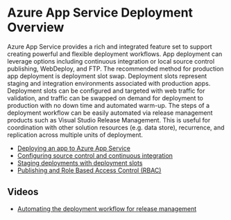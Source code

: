 <properties 
    pageTitle="Deploying Applications to Azure App Service" 
    description="Learn how to Deploy applications to App Service work" 
    keywords="app service, azure app service, deploying, deployment"
    services="app-service" 
    documentationCenter="" 
    authors="dariagrigoriu" 
    manager="wpickett" 
    editor=""/>

<tags 
    ms.service="app-service" 
    ms.workload="na" 
    ms.tgt_pltfrm="na" 
    ms.devlang="na" 
    ms.topic="article" 
    ms.date="12/08/2015" 
    ms.author="dariagrigoriu"/>

# Azure App Service Deployment Overview
Azure App Service provides a rich and integrated feature set to support creating powerful and flexible deployment workflows. App deployment can leverage options including continuous integration or local source control publishing, WebDeploy, and FTP. The recommended method for production app deployment is deployment slot swap. Deployment slots represent staging and integration environments associated with production apps. Deployment slots can be configured and targeted with web traffic for validation, and traffic can be swapped on demand for deployment to production with no down time and automated warm-up. The steps of a deployment workflow can be easily automated via release management products such as Visual Studio Release Management. This is useful for coordination with other solution resources (e.g. data store), recurrence, and replication across multiple units of deployment. 

* [Deploying an app to Azure App Service](../app-service-web/web-sites-deploy.md)
* [Configuring source control and continuous integration](../app-service-web/web-sites-publish-source-control.md)
* [Staging deployments with deployment slots](../app-service-web/web-sites-staged-publishing.md)
* [Publishing and Role Based Access Control (RBAC)](https://azure.microsoft.com/blog/rbac-and-azure-websites-publishing/)

## Videos

* [Automating the deployment workflow for release management](/documentation/videos/azurecon-2015-manage-code-changes-to-web-apps-using-the-devops-features-of-azure-app-service-and-visual-studio-release-management/)

